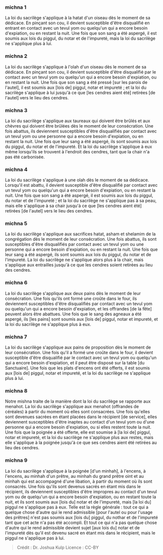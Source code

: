 
### michna 1
La loi du sacrilège s'applique à la hatat d'un oiseau dès le moment de sa dédicace. En pinçant son cou, il devient susceptible d'être disqualifié en entrant en contact avec un tevul yom ou quelqu'un qui a encore besoin d'expiation, ou en restant la nuit. Une fois que son sang a été aspergé, il est soumis aux lois du piggul, du notar et de l'impureté, mais la loi du sacrilège ne s'applique plus à lui.

### michna 2
La loi du sacrilège s'applique à l'olah d'un oiseau dès le moment de sa dédicace. En pinçant son cou, il devient susceptible d'être disqualifié par le contact avec un tevul yom ou quelqu'un qui a encore besoin d'expiation, ou en restant la nuit. Une fois que son sang a été pressé [sur les parois de l'autel], il est soumis aux [lois de] piggul, notar et impureté ; et la loi du sacrilège s'applique à lui jusqu'à ce que [les cendres aient été] retirées [de l'autel] vers le lieu des cendres.

### michna 3
La loi du sacrilège s'applique aux taureaux qui doivent être brûlés et aux chèvres qui doivent être brûlées dès le moment de leur consécration. Une fois abattus, ils deviennent susceptibles d'être disqualifiés par contact avec un tevul yom ou une personne qui a encore besoin d'expiation, ou en restant la nuit. Une fois que leur sang a été aspergé, ils sont soumis aux lois du piggul, du notar et de l'impureté. Et la loi du sacrilège s'applique à eux même lorsqu'ils se trouvent à l'endroit des cendres, tant que la chair n'a pas été carbonisée.

### michna 4
La loi du sacrilège s'applique à une olah dès le moment de sa dédicace. Lorsqu'il est abattu, il devient susceptible d'être disqualifié par contact avec un tevul yom ou quelqu'un qui a encore besoin d'expiation, ou en restant la nuit. Une fois que son sang a été aspergé, il est soumis aux lois du piggul, du notar et de l'impureté ; et la loi du sacrilège ne s'applique pas à sa peau, mais elle s'applique à sa chair jusqu'à ce que [les cendres aient été] retirées [de l'autel] vers le lieu des cendres.

### michna 5
La loi du sacrilège s'applique aux sacrifices hatat, asham et shelamim de la congrégation dès le moment de leur consécration. Une fois abattus, ils sont susceptibles d'être disqualifiés par contact avec un tevul yom ou une personne qui a encore besoin d'expiation, ou en restant la nuit. Une fois que leur sang a été aspergé, ils sont soumis aux lois du piggul, du notar et de l'impureté. La loi du sacrilège ne s'applique alors plus à la chair, mais s'applique aux entrailles jusqu'à ce que les cendres soient retirées au lieu des cendres.

### michna 6
La loi du sacrilège s'applique aux deux pains dès le moment de leur consécration. Une fois qu'ils ont formé une croûte dans le four, ils deviennent susceptibles d'être disqualifiés par contact avec un tevul yom ou quelqu'un qui a encore besoin d'expiation, et les offrandes [de la fête] peuvent alors être abattues. Une fois que le sang des agneaux a été aspergé, ils [les pains] sont soumis aux [lois de] piggul, notar et impureté, et la loi du sacrilège ne s'applique plus à eux.

### michna 7
La loi du sacrilège s'applique aux pains de proposition dès le moment de leur consécration. Une fois qu'il a formé une croûte dans le four, il devient susceptible d'être disqualifié par le contact avec un tevul yom ou quelqu'un qui a encore besoin d'expiation, et il peut être disposé sur la table [du Sanctuaire]. Une fois que les plats d'encens ont été offerts, il est soumis aux [lois de] piggul, notar et impureté, et la loi du sacrilège ne s'applique plus à lui.

### michna 8
Notre mishna traite de la manière dont la loi du sacrilège se rapporte aux menahot. La loi du sacrilège s'applique aux menahot (offrandes de céréales) à partir du moment où elles sont consacrées. Une fois qu'elles sont devenues sacrées en étant placées dans le récipient [de service], elles deviennent susceptibles d'être inaptes au contact d'un tevul yom ou d'une personne qui a encore besoin d'expiation, ou si elles restent toute la nuit. Une fois que la poignée a été offerte, elle est soumise à [la loi de] piggul, notar et impureté, et la loi du sacrilège ne s'applique plus aux restes, mais elle s'applique à la poignée jusqu'à ce que ses cendres aient été retirées au lieu des cendres.

### michna 9
La loi du sacrilège s'applique à la poignée [d'un minhah], à l'encens, à l'encens, au minhah d'un prêtre, au minhah du grand prêtre oint et au minhah qui est accompagné d'une libation, à partir du moment où ils sont consacrés. Une fois qu'ils sont devenus sacrés en étant mis dans le récipient, ils deviennent susceptibles d'être impropres au contact d'un tevul yom ou de quelqu'un qui a encore besoin d'expiation, ou en restant toute la nuit, et ils sont soumis aux [lois du] notar et de l'impureté, mais [la loi du] piggul ne s'applique pas à eux. Telle est la règle générale : tout ce qui a quelque chose d'autre qui le rend admissible [pour l'autel ou pour l'usage des prêtres] n'est pas soumis aux [lois du] piggul, du nothar et de l'impureté tant que cet acte n'a pas été accompli. Et tout ce qui n'a pas quelque chose d'autre qui le rend admissible devient sujet [aux lois du] notar et de l'impureté dès qu'il est devenu sacré en étant mis dans le récipient, mais le piggul ne s'applique pas à lui.

>Crédit : Dr. Joshua Kulp
>Licence : CC-BY
